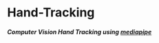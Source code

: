 # Hand-Tracking

##### Computer Vision Hand Tracking using [mediapipe](https://google.github.io/mediapipe/solutions/hands#python-solution-api)
